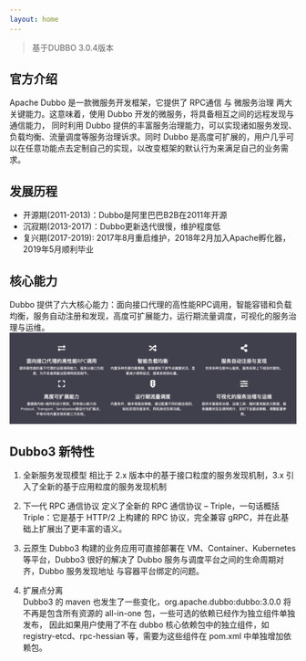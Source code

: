 ```yaml
---
layout: home
---
```

> 基于DUBBO 3.0.4版本

## 官方介绍
Apache Dubbo 是一款微服务开发框架，它提供了 RPC通信 与 微服务治理 两大关键能力。这意味着，使用 Dubbo 开发的微服务，将具备相互之间的远程发现与通信能力， 同时利用 Dubbo 提供的丰富服务治理能力，可以实现诸如服务发现、负载均衡、流量调度等服务治理诉求。同时 Dubbo 是高度可扩展的，用户几乎可以在任意功能点去定制自己的实现，以改变框架的默认行为来满足自己的业务需求。


## 发展历程
+ 开源期(2011-2013)：Dubbo是阿里巴巴B2B在2011年开源
+ 沉寂期(2013-2017)：Dubbo更新迭代很慢，维护程度低
+ 复兴期(2017-2019): 2017年8月重启维护，2018年2月加入Apache孵化器，2019年5月顺利毕业

## 核心能力
Dubbo 提供了六大核心能力：面向接口代理的高性能RPC调用，智能容错和负载均衡，服务自动注册和发现，高度可扩展能力，运行期流量调度，可视化的服务治理与运维。
![img.png](gitbook/images/dubbo-function.png)

## Dubbo3 新特性

1. 全新服务发现模型
相比于 2.x 版本中的基于接口粒度的服务发现机制，3.x 引入了全新的基于应用粒度的服务发现机制

2. 下一代 RPC 通信协议
定义了全新的 RPC 通信协议 – Triple，一句话概括 Triple：它是基于 HTTP/2 上构建的 RPC 协议，完全兼容 gRPC，并在此基础上扩展出了更丰富的语义。
   
3. 云原生 
Dubbo3 构建的业务应用可直接部署在 VM、Container、Kubernetes 等平台，Dubbo3 很好的解决了 Dubbo 服务与调度平台之间的生命周期对齐，Dubbo 服务发现地址 与容器平台绑定的问题。

4. 扩展点分离   
Dubbo3 的 maven 也发生了一些变化，org.apache.dubbo:dubbo:3.0.0 将不再是包含所有资源的 all-in-one 包，一些可选的依赖已经作为独立组件单独发布， 因此如果用户使用了不在 dubbo 核心依赖包中的独立组件，如 registry-etcd、rpc-hessian 等，需要为这些组件在 pom.xml 中单独增加依赖包。


